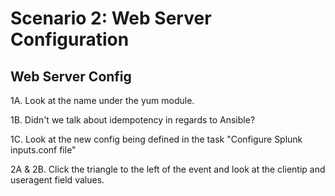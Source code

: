 # Scenario 2: Web Server Configuration

## Web Server Config
1A. Look at the name under the yum module.

1B. Didn't we talk about idempotency in regards to Ansible?

1C. Look at the new config being defined in the task "Configure Splunk inputs.conf file"

2A & 2B. Click the triangle to the left of the event and look at the clientip and useragent field values.
